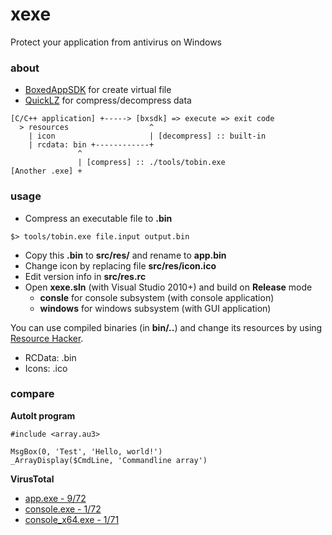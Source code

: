 # xexe
Protect your application from antivirus on Windows

### about
- [BoxedAppSDK](https://www.boxedapp.com/boxedappsdk/) for create virtual file
- [QuickLZ](http://www.quicklz.com/) for compress/decompress data

```
[C/C++ application] +-----> [bxsdk] => execute => exit code
  > resources                  ^
    | icon                     | [decompress] :: built-in
    | rcdata: bin +------------+
               ^
               | [compress] :: ./tools/tobin.exe
[Another .exe] +
```

### usage

- Compress an executable file to **.bin**
```
$> tools/tobin.exe file.input output.bin
```

- Copy this **.bin** to **src/res/** and rename to **app.bin**
- Change icon by replacing file **src/res/icon.ico**
- Edit version info in **src/res.rc**
- Open **xexe.sln** (with Visual Studio 2010+) and build on **Release** mode
  - **consle** for console subsystem (with console application)
  - **windows** for windows subsystem (with GUI application)

You can use compiled binaries (in **bin/..**) and change its resources by using [Resource Hacker](http://www.angusj.com/resourcehacker/).
- RCData: .bin
- Icons: .ico

### compare

**AutoIt program**
```au3
#include <array.au3>

MsgBox(0, 'Test', 'Hello, world!')
_ArrayDisplay($CmdLine, 'Commandline array')
```

**VirusTotal**
- [app.exe - 9/72](https://www.virustotal.com/gui/file/8a391d804a5c61c4db02f03a3e2a9ed0cd5d0d6a07b16d7a784ceb2817d0cb66/detection)
- [console.exe - 1/72](https://www.virustotal.com/gui/file/dc7557204430504decd2e97c49c1317b27f24a3e7faebeb620c508f9425735bc/detection)
- [console_x64.exe - 1/71](https://www.virustotal.com/gui/file/76fdef0f74728b6de8ec9510b9c7eb605261e91b1e1bb7cc9e82734475d2102b/detection)
